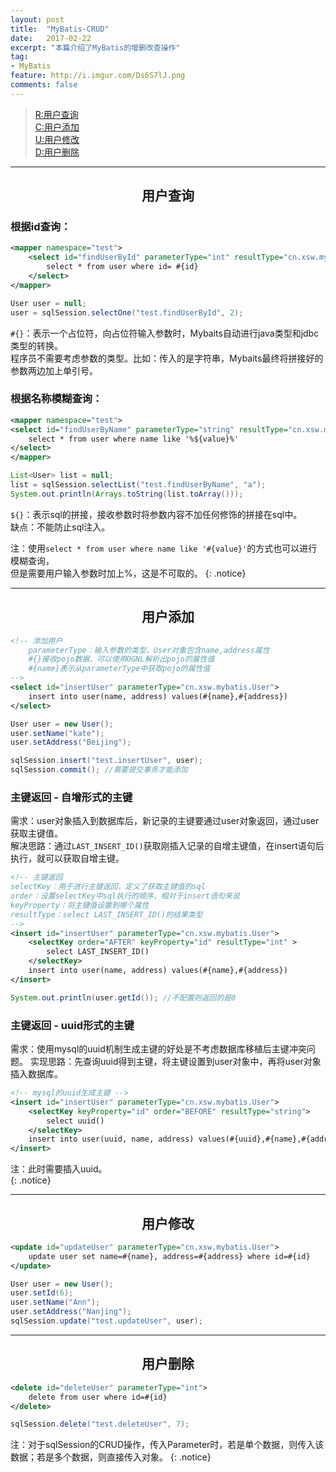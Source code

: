 ```yaml
---
layout: post
title:  "MyBatis-CRUD"
date:   2017-02-22
excerpt: "本篇介绍了MyBatis的增删改查操作"
tag: 
- MyBatis
feature: http://i.imgur.com/Ds6S7lJ.png
comments: false
---  
```


><a href="#1">R:用户查询</a>  
><a href="#2">C:用户添加</a>   
><a href="#2">U:用户修改</a>  
><a href="#3">D:用户删除</a>   


***

<a name="1"></a>

## <center>用户查询</center>   

### 根据id查询：  

```xml
<mapper namespace="test">
	<select id="findUserById" parameterType="int" resultType="cn.xsw.mybatis.User">
		select * from user where id= #{id}
	</select>
</mapper>
```

```java
User user = null;
user = sqlSession.selectOne("test.findUserById", 2);
```

`#{}`：表示一个占位符，向占位符输入参数时，Mybaits自动进行java类型和jdbc类型的转换。  
程序员不需要考虑参数的类型。比如：传入的是字符串，Mybaits最终将拼接好的参数两边加上单引号。


### 根据名称模糊查询：

```xml
<mapper namespace="test">
<select id="findUserByName" parameterType="string" resultType="cn.xsw.mybatis.User">
	select * from user where name like '%${value}%'
</select>
</mapper>
```


```java
List<User> list = null;
list = sqlSession.selectList("test.findUserByName", "a");
System.out.println(Arrays.toString(list.toArray()));
```

`${}`：表示sql的拼接，接收参数时将参数内容不加任何修饰的拼接在sql中。  
缺点：不能防止sql注入。 


注：使用`select * from user where name like '#{value}'`的方式也可以进行模糊查询，   
但是需要用户输入参数时加上%，这是不可取的。
{: .notice}

***

<a name="2"></a>

## <center>用户添加</center> 


```xml
<!-- 添加用户
	parameterType：输入参数的类型，User对象包含name,address属性
	#{}接收pojo数据，可以使用OGNL解析出pojo的属性值
	#{name}表示从parameterType中获取pojo的属性值
-->
<select id="insertUser" parameterType="cn.xsw.mybatis.User">
	insert into user(name, address) values(#{name},#{address}) 
</select>
```

```java
User user = new User();
user.setName("kate");
user.setAddress("Beijing");

sqlSession.insert("test.insertUser", user);
sqlSession.commit(); //需要提交事务才能添加
```


### 主键返回 - 自增形式的主键

需求：user对象插入到数据库后，新记录的主键要通过user对象返回，通过user获取主键值。  
解决思路：通过`LAST_INSERT_ID()`获取刚插入记录的自增主键值，在insert语句后执行，就可以获取自增主键。  

```xml
<!-- 主键返回
selectKey：用于进行主键返回，定义了获取主键值的sql
order：设置selectKey中sql执行的顺序，相对于insert语句来说
keyProperty：将主键值设置到哪个属性
resultType：select LAST_INSERT_ID()的结果类型
-->
<insert id="insertUser" parameterType="cn.xsw.mybatis.User">
	<selectKey order="AFTER" keyProperty="id" resultType="int" >
		select LAST_INSERT_ID()
	</selectKey>
	insert into user(name, address) values(#{name},#{address}) 
</insert>
```

```java
System.out.println(user.getId()); //不配置则返回的是0
```


### 主键返回 - uuid形式的主键


需求：使用mysql的uuid机制生成主键的好处是不考虑数据库移植后主键冲突问题。
实现思路：先查询uuid得到主键，将主键设置到user对象中，再将user对象插入数据库。

```xml
<!-- mysql的uuid生成主键 -->
<insert id="insertUser" parameterType="cn.xsw.mybatis.User">
	<selectKey keyProperty="id" order="BEFORE" resultType="string">
		select uuid()
	</selectKey>
	insert into user(uuid, name, address) values(#{uuid},#{name},#{address})
</insert>
```

注：此时需要插入uuid。  
{: .notice}


***

<a name="3"></a>

## <center>用户修改</center> 


```xml
<update id="updateUser" parameterType="cn.xsw.mybatis.User">
	update user set name=#{name}, address=#{address} where id=#{id}
</update>
```

```java
User user = new User();
user.setId(6);
user.setName("Ann");
user.setAddress("Nanjing");
sqlSession.update("test.updateUser", user);
```


***

<a name="4"></a>

## <center>用户删除</center> 

```xml
<delete id="deleteUser" parameterType="int">
	delete from user where id=#{id}
</delete>
```

```java
sqlSession.delete("test.deleteUser", 7);
```


注：对于sqlSession的CRUD操作，传入Parameter时，若是单个数据，则传入该数据；若是多个数据，则直接传入对象。
{: .notice}

